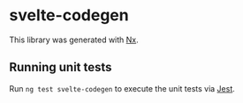 # svelte-codegen

This library was generated with [Nx](https://nx.dev).

## Running unit tests

Run `ng test svelte-codegen` to execute the unit tests via [Jest](https://jestjs.io).
